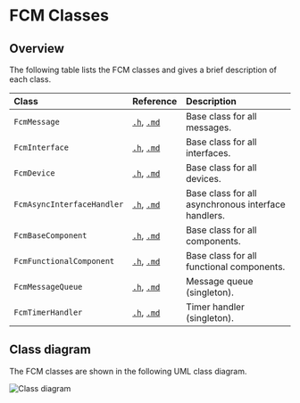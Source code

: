 # FCM Classes

## Overview

The following table lists the FCM classes and gives a brief description of each class.

| Class | Reference | Description |
|:-------|:-----------|:-------------|
| `FcmMessage` | [`.h`](../inc/FcmMessage.h), [`.md`](../doc/Messages.md) | Base class for all messages. |
| `FcmInterface` | [`.h`](../inc/FcmMessage.h), [`.md`](../doc/Interfaces.md) | Base class for all interfaces. |
| `FcmDevice` | [`.h`](../inc/FcmDevice.h), [`.md`](../doc/Devices.md) | Base class for all devices. |
| `FcmAsyncInterfaceHandler` | [`.h`](../inc/FcmAsyncInterfaceHandler.h), [`.md`](../doc/AsyncInterfaceHandlers.md) | Base class for all asynchronous interface handlers. |
| `FcmBaseComponent` | [`.h`](../inc/FcmBaseComponent.h), [`.md`](../doc/Components.md) | Base class for all components. |
| `FcmFunctionalComponent` | [`.h`](../inc/FcmFunctionalComponent.h), [`.md`](../doc/FunctionalComponent.md) | Base class for all functional components. |
| `FcmMessageQueue` | [`.h`](../inc/FcmMessageQueue.h), [`.md`](../doc/MessageQueue.md) | Message queue (singleton). |
| `FcmTimerHandler` | [`.h`](../inc/FcmTimerHandler.h), [`.md`](../doc/TimerHandler.md) | Timer handler (singleton). |

## Class diagram

The FCM classes are shown in the following UML class diagram.

![Class diagram](https://www.plantuml.com/plantuml/img/VPBB2i8m44Nt-OhGfP22MocXFYYwS27u0o4TfP0caeSWwhzRIfIcILm5vXvcJfAfZMNQkbuWn0Kp1ZUyFqWB-i8uJ6f7C8PT0J_HEwwU7BXvj646jgg_AGdIphB6IMux9Pd84MlpaFpdiMUo5Q1dpBdhGQUZ7TmxxeqoymXvqSWJPKTdyS3YIoLxZ2hUh5WMM14od6MvA9ADFKa8dRzqd4ub_jmupOO_bPeNKx7_P6aYkYodFV4ALvKpGEc81ZiKzlGHGgW6sGvB-W40)


